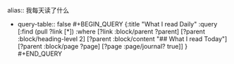 alias:: 我每天读了什么

- query-table:: false
  #+BEGIN_QUERY
  {:title "What I read Daily"
   :query [:find (pull ?link [*])
         :where
         [?link :block/parent ?parent]
         [?parent :block/heading-level 2]
         [?parent :block/content "## What I read Today"]
         [?parent :block/page ?page]
         [?page :page/journal? true]]
  }
  #+END_QUERY